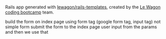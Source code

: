 Rails app generated with [lewagon/rails-templates](https://github.com/lewagon/rails-templates), created by the [Le Wagon coding bootcamp](https://www.lewagon.com) team.

build the form on index page using form tag (google form tag, input tag) not simple form
submit the form to the index page
user input from the params
and then we use that





